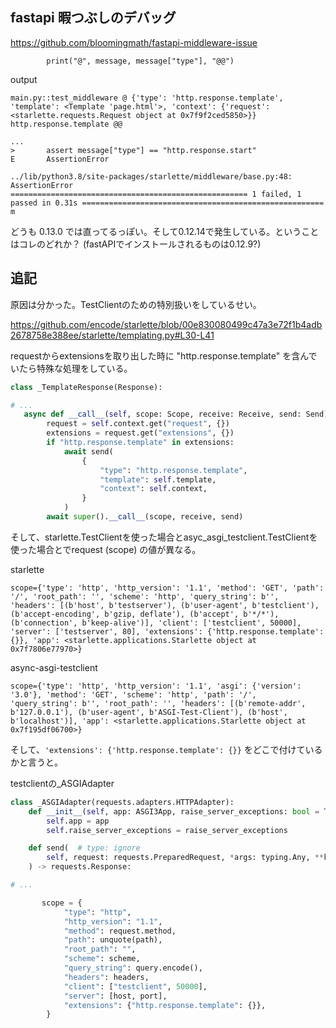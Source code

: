 ## fastapi 暇つぶしのデバッグ

https://github.com/bloomingmath/fastapi-middleware-issue

```
        print("@", message, message["type"], "@@")
```

output

```
main.py::test_middleware @ {'type': 'http.response.template', 'template': <Template 'page.html'>, 'context': {'request': <starlette.requests.Request object at 0x7f9f2ced5850>}} http.response.template @@

...
>       assert message["type"] == "http.response.start"
E       AssertionError

../lib/python3.8/site-packages/starlette/middleware/base.py:48: AssertionError
===================================================== 1 failed, 1 passed in 0.31s ======================================================
m
```

どうも 0.13.0 では直ってるっぽい。そして0.12.14で発生している。ということはコレのどれか？
(fastAPIでインストールされるものは0.12.9?)

## 追記

原因は分かった。TestClientのための特別扱いをしているせい。

https://github.com/encode/starlette/blob/00e830080499c47a3e72f1b4adb2678758e388ee/starlette/templating.py#L30-L41

requestからextensionsを取り出した時に "http.response.template" を含んでいたら特殊な処理をしている。

```py
class _TemplateResponse(Response):

# ...
   async def __call__(self, scope: Scope, receive: Receive, send: Send) -> None:
        request = self.context.get("request", {})
        extensions = request.get("extensions", {})
        if "http.response.template" in extensions:
            await send(
                {
                    "type": "http.response.template",
                    "template": self.template,
                    "context": self.context,
                }
            )
        await super().__call__(scope, receive, send)
```

そして、starlette.TestClientを使った場合とasyc_asgi_testclient.TestClientを使った場合とでrequest (scope) の値が異なる。

starlette

```
scope={'type': 'http', 'http_version': '1.1', 'method': 'GET', 'path': '/', 'root_path': '', 'scheme': 'http', 'query_string': b'', 'headers': [(b'host', b'testserver'), (b'user-agent', b'testclient'), (b'accept-encoding', b'gzip, deflate'), (b'accept', b'*/*'), (b'connection', b'keep-alive')], 'client': ['testclient', 50000], 'server': ['testserver', 80], 'extensions': {'http.response.template': {}}, 'app': <starlette.applications.Starlette object at 0x7f7806e77970>}
```

async-asgi-testclient

```
scope={'type': 'http', 'http_version': '1.1', 'asgi': {'version': '3.0'}, 'method': 'GET', 'scheme': 'http', 'path': '/', 'query_string': b'', 'root_path': '', 'headers': [(b'remote-addr', b'127.0.0.1'), (b'user-agent', b'ASGI-Test-Client'), (b'host', b'localhost')], 'app': <starlette.applications.Starlette object at 0x7f195df06700>}
```

そして、`'extensions': {'http.response.template': {}}` をどこで付けているかと言うと。

testclientの_ASGIAdapter

```py
class _ASGIAdapter(requests.adapters.HTTPAdapter):
    def __init__(self, app: ASGI3App, raise_server_exceptions: bool = True) -> None:
        self.app = app
        self.raise_server_exceptions = raise_server_exceptions

    def send(  # type: ignore
        self, request: requests.PreparedRequest, *args: typing.Any, **kwargs: typing.Any
    ) -> requests.Response:

# ...

       scope = {
            "type": "http",
            "http_version": "1.1",
            "method": request.method,
            "path": unquote(path),
            "root_path": "",
            "scheme": scheme,
            "query_string": query.encode(),
            "headers": headers,
            "client": ["testclient", 50000],
            "server": [host, port],
            "extensions": {"http.response.template": {}},
        }
```
